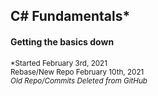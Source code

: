 ## C# Fundamentals*
#### Getting the basics down</br>
<sub>*Started February 3rd, 2021</sub></br>
<sub>Rebase/New Repo February 10th, 2021</sub></br>
<em><sub>Old Repo/Commits Deleted from GitHub</sub></em>

